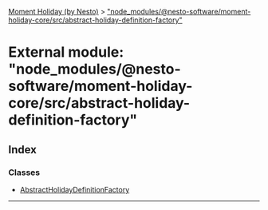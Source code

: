 [Moment Holiday (by Nesto)](../README.md) > ["node_modules/@nesto-software/moment-holiday-core/src/abstract-holiday-definition-factory"](../modules/_node_modules__nesto_software_moment_holiday_core_src_abstract_holiday_definition_factory_.md)

# External module: "node_modules/@nesto-software/moment-holiday-core/src/abstract-holiday-definition-factory"

## Index

### Classes

* [AbstractHolidayDefinitionFactory](../classes/_node_modules__nesto_software_moment_holiday_core_src_abstract_holiday_definition_factory_.abstractholidaydefinitionfactory.md)

---

